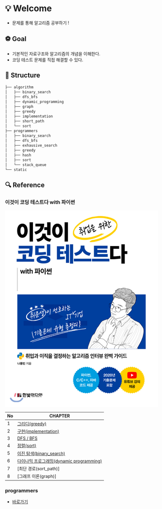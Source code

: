 # 💡 Welcome
* 문제를 통해 알고리즘 공부하기 !
  
## ⚽️ Goal
* 기본적인 자료구조와 알고리즘의 개념을 이해한다.
* 코딩 테스트 문제를 직접 해결할 수 있다.

## 📁 Structure
```
├── algorithm
│   ├── binary_search
│   ├── dfs_bfs
│   ├── dynamic_programming
│   ├── graph
│   ├── greedy
│   ├── implementation
│   ├── short_path
│   └── sort
├── programmers
│   ├── binary_search
│   ├── dfs_bfs
│   ├── exhausive_search
│   ├── greedy
│   ├── hash
│   ├── sort
│   └── stack_queue
└── static
```

## 🔍 Reference
### 이것이 코딩 테스트다 with 파이썬 
  ![img.png](static/img.png)

No | CHAPTER |
---|---|
1 | [그리디(greedy)](https://github.com/RyuMyunggi/algorithm/tree/main/algorithm/greedy) |
2 | [구현(implementation)](https://github.com/RyuMyunggi/algorithm/tree/main/algorithm/implementation)|
3 | [DFS / BFS](https://github.com/RyuMyunggi/algorithm/tree/main/algorithm/dfs_bfs) |
4 | [정렬(sort)](https://github.com/RyuMyunggi/algorithm/tree/main/algorithm/sort) |
5 | [이진 탐색(binary_search)](https://github.com/RyuMyunggi/algorithm/tree/main/algorithm/binary_search) |
6 | [다이나믹 프로그래밍(dynamic programming)](https://github.com/RyuMyunggi/algorithm/tree/main/algorithm/dynamic_programming) |
7 | [최단 경로(sort_path)] |
8 | [그래프 이론(graph)] |

### programmers
* [바로가기](https://github.com/RyuMyunggi/algorithm/tree/main/programmers) 



